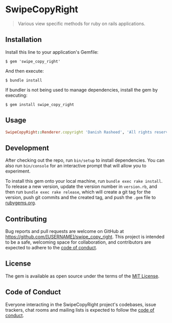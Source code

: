 # SwipeCopyRight

> Various view specific methods for ruby on rails applications.

## Installation

Install this line to your application's Gemfile:

    $ gem 'swipe_copy_right'

And then execute:

    $ bundle install

If bundler is not being used to manage dependencies, install the gem by executing:

    $ gem install swipe_copy_right

## Usage

```ruby
SwipeCopyRight::Renderer.copyright 'Danish Rasheed', 'All rights reserved'
```

## Development

After checking out the repo, run `bin/setup` to install dependencies. You can also run `bin/console` for an interactive prompt that will allow you to experiment.

To install this gem onto your local machine, run `bundle exec rake install`. To release a new version, update the version number in `version.rb`, and then run `bundle exec rake release`, which will create a git tag for the version, push git commits and the created tag, and push the `.gem` file to [rubygems.org](https://rubygems.org).

## Contributing

Bug reports and pull requests are welcome on GitHub at https://github.com/[USERNAME]/swipe_copy_right. This project is intended to be a safe, welcoming space for collaboration, and contributors are expected to adhere to the [code of conduct](https://github.com/[USERNAME]/swipe_copy_right/blob/master/CODE_OF_CONDUCT.md).

## License

The gem is available as open source under the terms of the [MIT License](https://opensource.org/licenses/MIT).

## Code of Conduct

Everyone interacting in the SwipeCopyRight project's codebases, issue trackers, chat rooms and mailing lists is expected to follow the [code of conduct](https://github.com/[USERNAME]/swipe_copy_right/blob/master/CODE_OF_CONDUCT.md).
